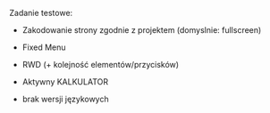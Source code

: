 Zadanie testowe:

+ Zakodowanie strony zgodnie z projektem (domyslnie: fullscreen)

+ Fixed Menu 

+ RWD (+ kolejność elementów/przycisków)

+ Aktywny KALKULATOR

- brak wersji językowych

